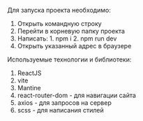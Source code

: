 Для запуска проекта необходимо:
1) Открыть командную строку
2) Перейти в корневую папку проекта
3) Написать: 1. npm i
             2. npm run dev
4) Открыть указанный адрес в браузере

Используемые технологии и библиотеки:
1) ReactJS
2) vite
3) Mantine
4) react-router-dom - для навигации сайта
5) axios - для запросов на сервер
6) sсss - для написания стилей
